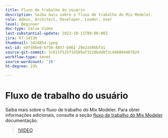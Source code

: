 ```yaml
---
title: Fluxo de trabalho do usuário
description: Saiba mais sobre o fluxo de trabalho do Mix Modeler.
role: Admin, Architect, Developer, Leader, User
level: Beginner
doc-type: Value Video
last-substantial-update: 2023-10-11T00:00:00Z
jira: KT-14136
thumbnail: 3424854.jpeg
exl-id: e8fd46e8-b750-4057-b061-29e2a50bbfa1
source-git-commit: 3c615f525f1d589af3220bdd8f2cd40894d8f829
workflow-type: tm+mt
source-wordcount: '26'
ht-degree: 23%

---
```


# Fluxo de trabalho do usuário

Saiba mais sobre o fluxo de trabalho do Mix Modeler. Para obter informações adicionais, consulte a seção [fluxo de trabalho do Mix Modeler](https://experienceleague.adobe.com/docs/mix-modeler/using/get-started/workflow.html) documentação.

>[!VIDEO](https://video.tv.adobe.com/v/3424854?learn=on)
